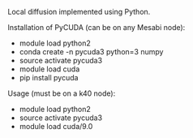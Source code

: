 Local diffusion implemented using Python.

Installation of PyCUDA (can be on any Mesabi node):
- module load python2
- conda create -n pycuda3 python=3 numpy
- source activate pycuda3
- module load cuda
- pip install pycuda

Usage (must be on a k40 node):
- module load python2
- source activate pycuda3
- module load cuda/9.0